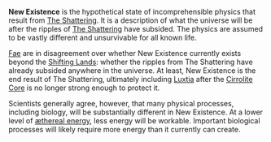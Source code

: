 **New Existence** is the hypothetical state of incomprehensible physics that result from [The Shattering](<../Events/The Shattering.md>). It is a description of what the universe will be after the ripples of [The Shattering](<../Events/The Shattering.md>) have subsided. The physics are assumed to be vastly different and unsurvivable for all known life.

[Fae](<../Æther/Fae.md>) are in disagreement over whether New Existence currently exists beyond the [Shifting Lands](<./Shifting Lands.md>): whether the ripples from The Shattering have already subsided anywhere in the universe. At least, New Existence is the end result of The Shattering, ultimately including [Luxtia](<./Luxtia.md>) after the [Cirrolite Core](<./Cirrolite Core.md>) is no longer strong enough to protect it.

Scientists generally agree, however, that many physical processes, including biology, will be substantially different in New Existence. At a lower level of [æthereal energy](<../Æther/Energy.md>), less energy will be workable. Important biological processes will likely require more energy than it currently can create.